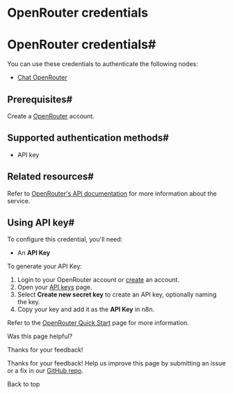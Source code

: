 # OpenRouter credentials

[ ](https://github.com/n8n-io/n8n-docs/edit/main/docs/integrations/builtin/credentials/openrouter.md "Edit this page")

# OpenRouter credentials#

You can use these credentials to authenticate the following nodes:

  * [Chat OpenRouter](../../cluster-nodes/sub-nodes/n8n-nodes-langchain.lmchatopenrouter/)



## Prerequisites#

Create a [OpenRouter](https://openrouter.ai/) account.

## Supported authentication methods#

  * API key



## Related resources#

Refer to [OpenRouter's API documentation](https://openrouter.ai/docs/quick-start) for more information about the service.

## Using API key#

To configure this credential, you'll need:

  * An **API Key**



To generate your API Key:

  1. Login to your OpenRouter account or [create](https://openrouter.ai/) an account.
  2. Open your [API keys](https://openrouter.ai/keys) page.
  3. Select **Create new secret key** to create an API key, optionally naming the key.
  4. Copy your key and add it as the **API Key** in n8n.



Refer to the [OpenRouter Quick Start](https://openrouter.ai/docs/quick-start) page for more information.

Was this page helpful? 

Thanks for your feedback! 

Thanks for your feedback! Help us improve this page by submitting an issue or a fix in our [GitHub repo](https://github.com/n8n-io/n8n-docs). 

Back to top 
